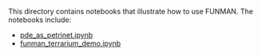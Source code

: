 This directory contains notebooks that illustrate how to use FUNMAN.  The notebooks include:

- [pde_as_petrinet.ipynb](pde_as_petrinet.ipynb)
- [funman_terrarium_demo.ipynb](funman_terrarium_demo.ipynb)